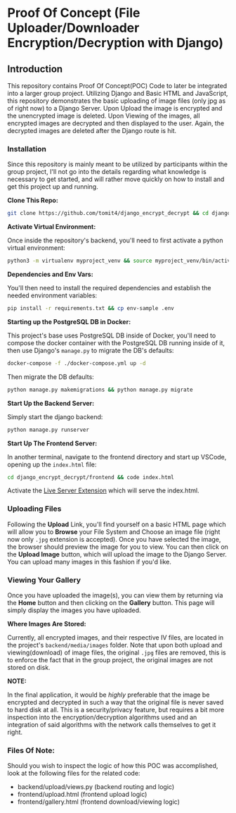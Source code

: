 # Proof Of Concept (File Uploader/Downloader Encryption/Decryption with Django)

## Introduction

This repository contains Proof Of Concept(POC) Code to later be integrated into
a larger group project. Utilizing Django and Basic HTML and JavaScript, this
repository demonstrates the basic uploading of image files (only jpg as of right
now) to a Django Server. Upon Upload the image is encrypted and the unencrypted
image is deleted. Upon Viewing of the images, all encrypted images are decrypted
and then displayed to the user. Again, the decrypted images are deleted after
the Django route is hit.

### Installation

Since this repository is mainly meant to be utilized by participants within the
group project, I'll not go into the details regarding what knowledge is
necessary to get started, and will rather move quickly on how to install and get
this project up and running.

**Clone This Repo:**

```sh
git clone https://github.com/tomit4/django_encrypt_decrypt && cd django_encrypt_decrypt/backend
```

**Activate Virtual Environment:**

Once inside the repository's backend, you'll need to first activate a python
virtual environment:

```sh
python3 -m virtualenv myproject_venv && source myproject_venv/bin/activate
```

**Dependencies and Env Vars:**

You'll then need to install the required dependencies and establish the needed
environment variables:

```sh
pip install -r requirements.txt && cp env-sample .env
```

**Starting up the PostgreSQL DB in Docker:**

This project's base uses PostgreSQL DB inside of Docker, you'll need to compose
the docker container with the PostgreSQL DB running inside of it, then use
Django's `manage.py` to migrate the DB's defaults:

```sh
docker-compose -f ./docker-compose.yml up -d
```

Then migrate the DB defaults:

```sh
python manage.py makemigrations && python manage.py migrate
```

**Start Up the Backend Server:**

Simply start the django backend:

```sh
python manage.py runserver
```

**Start Up The Frontend Server:**

In another terminal, navigate to the frontend directory and start up VSCode,
opening up the `index.html` file:

```sh
cd django_encrypt_decrypt/frontend && code index.html
```

Activate the [Live Server Extension](https://marketplace.visualstudio.com/items?itemName=ritwickdey.LiveServer) which will serve the index.html.

### Uploading Files

Following the <b>Upload</b> Link, you'll find yourself on a basic HTML page
which will allow you to <b>Browse</b> your File System and Choose an image file
(right now only `.jpg` extension is accepted). Once you have selected the image,
the browser should preview the image for you to view. You can then click on
the <b>Upload Image</b> button, which will upload the image to the Django
Server. You can upload many images in this fashion if you'd like.

### Viewing Your Gallery

Once you have uploaded the image(s), you can view them by returning via the
<b>Home</b> button and then clicking on the <b>Gallery</b> button. This page
will simply display the images you have uploaded.

**Where Images Are Stored:**

Currently, all encrypted images, and their respective IV files, are located in
the project's `backend/media/images` folder. Note that upon both upload and
viewing(download) of image files, the original `.jpg` files are removed, this is
to enforce the fact that in the group project, the original images are not
stored on disk.

**NOTE:**

In the final application, it would be <em>highly</em> preferable that the image
be encrypted and decrypted in such a way that the original file is never saved
to hard disk at all. This is a security/privacy feature, but requires a bit more
inspection into the encryption/decryption algorithms used and an integration of
said algorithms with the network calls themselves to get it right.

### Files Of Note:

Should you wish to inspect the logic of how this POC was accomplished, look at
the following files for the related code:

- backend/upload/views.py (backend routing and logic)
- frontend/upload.html (frontend upload logic)
- frontend/gallery.html (frontend download/viewing logic)
